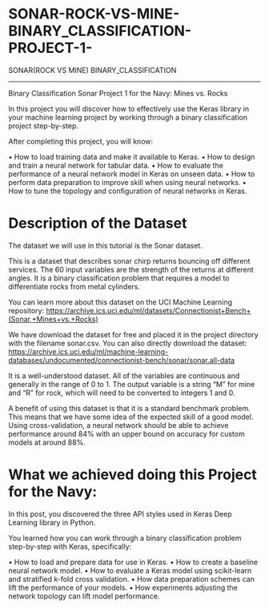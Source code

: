 # SONAR-ROCK-VS-MINE-BINARY_CLASSIFICATION-PROJECT-1-
SONAR(ROCK VS MINE) BINARY_CLASSIFICATION

************************************************************************************
Binary Classification Sonar Project 1 for the Navy: 
Mines vs. Rocks


In this project you will discover how to effectively use the Keras library in your machine learning project by working through a binary classification project step-by-step.

After completing this project, you will know:

•	How to load training data and make it available to Keras.
•	How to design and train a neural network for tabular data.
•	How to evaluate the performance of a neural network model in Keras on unseen data.
•	How to perform data preparation to improve skill when using neural networks.
•	How to tune the topology and configuration of neural networks in Keras.



# Description of the Dataset
The dataset we will use in this tutorial is the Sonar dataset.

This is a dataset that describes sonar chirp returns bouncing off different services. The 60 input variables are the strength of the returns at different angles. It is a binary classification problem that requires a model to differentiate rocks from metal cylinders.

You can learn more about this dataset on the UCI Machine Learning repository:
https://archive.ics.uci.edu/ml/datasets/Connectionist+Bench+(Sonar,+Mines+vs.+Rocks) 

We have download the dataset for free and placed it in the project directory with the filename sonar.csv. You can also directly download the dataset:
https://archive.ics.uci.edu/ml/machine-learning-databases/undocumented/connectionist-bench/sonar/sonar.all-data 

It is a well-understood dataset. All of the variables are continuous and generally in the range of 0 to 1. The output variable is a string “M” for mine and “R” for rock, which will need to be converted to integers 1 and 0.

A benefit of using this dataset is that it is a standard benchmark problem. This means that we have some idea of the expected skill of a good model. Using cross-validation, a neural network should be able to achieve performance around 84% with an upper bound on accuracy for custom models at around 88%.


# What we achieved doing this Project for the Navy:
In this post, you discovered the three API styles used in Keras Deep Learning library in Python.

You learned how you can work through a binary classification problem step-by-step with Keras, specifically:

•	How to load and prepare data for use in Keras.
•	How to create a baseline neural network model.
•	How to evaluate a Keras model using scikit-learn and stratified k-fold cross validation.
•	How data preparation schemes can lift the performance of your models.
•	How experiments adjusting the network topology can lift model performance.



